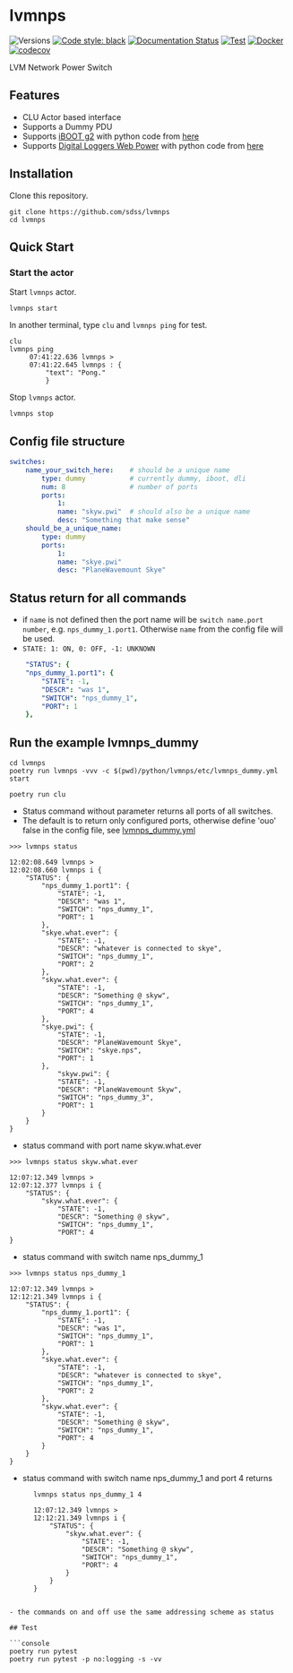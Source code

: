 # lvmnps

![Versions](https://img.shields.io/badge/python->3.8-blue)
[![Code style: black](https://img.shields.io/badge/code%20style-black-000000.svg)](https://github.com/psf/black)
[![Documentation Status](https://readthedocs.org/projects/lvmnps/badge/?version=latest)](https://lvmnps.readthedocs.io/en/latest/?badge=latest)
[![Test](https://github.com/sdss/lvmnps/actions/workflows/test.yml/badge.svg)](https://github.com/sdss/lvmnps/actions/workflows/test.yml)
[![Docker](https://github.com/sdss/lvmnps/actions/workflows/docker.yml/badge.svg)](https://github.com/sdss/lvmnps/actions/workflows/docker.yml)
[![codecov](https://codecov.io/gh/sdss/lvmnps/branch/main/graph/badge.svg?token=M0RPGO77JH)](https://codecov.io/gh/sdss/lvmnps)

LVM Network Power Switch

## Features

- CLU Actor based interface
- Supports a Dummy PDU
- Supports [iBOOT g2](https://dataprobe.com/iboot-g2/) with python code from [here](https://github.com/dprince/python-iboot)
- Supports [Digital Loggers Web Power](https://www.digital-loggers.com/lpc7.html) with python code from [here](https://github.com/dwighthubbard/python-dlipower)


## Installation

Clone this repository.

```console
git clone https://github.com/sdss/lvmnps
cd lvmnps
```

## Quick Start

### Start the actor

Start `lvmnps` actor.

```console
lvmnps start
```

In another terminal, type `clu` and `lvmnps ping` for test.

```console
clu
lvmnps ping
     07:41:22.636 lvmnps >
     07:41:22.645 lvmnps : {
         "text": "Pong."
         }
```

Stop `lvmnps` actor.

```console
lvmnps stop
```

## Config file structure

```yaml
switches:
    name_your_switch_here:    # should be a unique name
        type: dummy           # currently dummy, iboot, dli
        num: 8                # number of ports
        ports:
            1:
            name: "skyw.pwi"  # should also be a unique name
            desc: "Something that make sense"
    should_be_a_unique_name:
        type: dummy
        ports:
            1:
            name: "skye.pwi"
            desc: "PlaneWavemount Skye"
```

## Status return for all commands

- if `name` is not defined then the port name will be `switch name.port number`, e.g. `nps_dummy_1.port1`. Otherwise `name` from the config file will be used.
- `STATE: 1: ON, 0: OFF, -1: UNKNOWN`

```yaml
    "STATUS": {
    "nps_dummy_1.port1": {
        "STATE": -1,
        "DESCR": "was 1",
        "SWITCH": "nps_dummy_1",
        "PORT": 1
    },
```

## Run the example lvmnps_dummy

```console
cd lvmnps
poetry run lvmnps -vvv -c $(pwd)/python/lvmnps/etc/lvmnps_dummy.yml start

poetry run clu
```

- Status command without parameter returns all ports of all switches.
- The default is to return only configured ports, otherwise define 'ouo' false in the config file, see [lvmnps_dummy.yml](https://github.com/sdss/lvmnps/blob/main/python/lvmnps/etc/lvmnps_dummy.yml)

```console
>>> lvmnps status

12:02:08.649 lvmnps >
12:02:08.660 lvmnps i {
    "STATUS": {
        "nps_dummy_1.port1": {
            "STATE": -1,
            "DESCR": "was 1",
            "SWITCH": "nps_dummy_1",
            "PORT": 1
        },
        "skye.what.ever": {
            "STATE": -1,
            "DESCR": "whatever is connected to skye",
            "SWITCH": "nps_dummy_1",
            "PORT": 2
        },
        "skyw.what.ever": {
            "STATE": -1,
            "DESCR": "Something @ skyw",
            "SWITCH": "nps_dummy_1",
            "PORT": 4
        },
        "skye.pwi": {
            "STATE": -1,
            "DESCR": "PlaneWavemount Skye",
            "SWITCH": "skye.nps",
            "PORT": 1
        },
            "skyw.pwi": {
            "STATE": -1,
            "DESCR": "PlaneWavemount Skyw",
            "SWITCH": "nps_dummy_3",
            "PORT": 1
        }
    }
}
```

- status command with port name skyw.what.ever

```console
>>> lvmnps status skyw.what.ever

12:07:12.349 lvmnps >
12:07:12.377 lvmnps i {
    "STATUS": {
        "skyw.what.ever": {
            "STATE": -1,
            "DESCR": "Something @ skyw",
            "SWITCH": "nps_dummy_1",
            "PORT": 4
}
```

- status command with switch name nps_dummy_1

```console
>>> lvmnps status nps_dummy_1

12:07:12.349 lvmnps >
12:12:21.349 lvmnps i {
    "STATUS": {
        "nps_dummy_1.port1": {
            "STATE": -1,
            "DESCR": "was 1",
            "SWITCH": "nps_dummy_1",
            "PORT": 1
        },
        "skye.what.ever": {
            "STATE": -1,
            "DESCR": "whatever is connected to skye",
            "SWITCH": "nps_dummy_1",
            "PORT": 2
        },
        "skyw.what.ever": {
            "STATE": -1,
            "DESCR": "Something @ skyw",
            "SWITCH": "nps_dummy_1",
            "PORT": 4
        }
    }
}
```

- status command with switch name nps_dummy_1 and port 4 returns

```console
      lvmnps status nps_dummy_1 4

      12:07:12.349 lvmnps >
      12:12:21.349 lvmnps i {
          "STATUS": {
              "skyw.what.ever": {
                  "STATE": -1,
                  "DESCR": "Something @ skyw",
                  "SWITCH": "nps_dummy_1",
                  "PORT": 4
              }
          }
      }


- the commands on and off use the same addressing scheme as status

## Test

```console
poetry run pytest
poetry run pytest -p no:logging -s -vv
```
